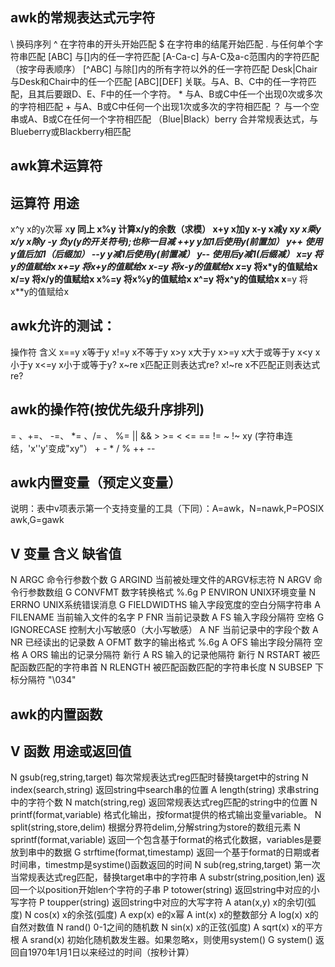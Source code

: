 ## awk的常规表达式元字符

\ 换码序列
^ 在字符串的开头开始匹配
$ 在字符串的结尾开始匹配
. 与任何单个字符串匹配
[ABC] 与[]内的任一字符匹配
[A-Ca-c] 与A-C及a-c范围内的字符匹配（按字母表顺序）
[^ABC] 与除[]内的所有字符以外的任一字符匹配
Desk|Chair 与Desk和Chair中的任一个匹配
[ABC][DEF] 关联。与A、B、C中的任一字符匹配，且其后要跟D、E、F中的任一个字符。
\* 与A、B或C中任一个出现0次或多次的字符相匹配 
\+ 与A、B或C中任何一个出现1次或多次的字符相匹配
？ 与一个空串或A、B或C在任何一个字符相匹配
（Blue|Black）berry 合并常规表达式，与Blueberry或Blackberry相匹配 

## awk算术运算符

运算符 用途
------------------
x^y x的y次幂
x**y 同上
x%y 计算x/y的余数（求模）
x+y x加y
x-y x减y
x*y x乘y
x/y x除y
-y 负y(y的开关符号);也称一目减
++y y加1后使用y(前置加）
y++ 使用y值后加1（后缀加）
--y y减1后使用y(前置减）
y-- 使用后y减1(后缀减）
x=y 将y的值赋给x
x+=y 将x+y的值赋给x
x-=y 将x-y的值赋给x
x*=y 将x*y的值赋给x
x/=y 将x/y的值赋给x x%=y 将x%y的值赋给x
x^=y 将x^y的值赋给x
x**=y 将x**y的值赋给x

## awk允许的测试：
操作符 含义
x==y x等于y
x!=y x不等于y
x>y x大于y
x>=y x大于或等于y
x<y x小于y
x<=y x小于或等于y?
x~re x匹配正则表达式re?
x!~re x不匹配正则表达式re? 

## awk的操作符(按优先级升序排列)
= 、+=、 -=、 *= 、/= 、 %=
||
&&
\> >= < <= == != ~ !~
xy (字符串连结，'x''y'变成"xy"）
\+ -
\* / % 
++ --

## awk内置变量（预定义变量）

说明：表中v项表示第一个支持变量的工具（下同）：A=awk，N=nawk,P=POSIX awk,G=gawk

V 变量 含义 缺省值
--------------------------------------------------------
N ARGC 命令行参数个数 
G ARGIND 当前被处理文件的ARGV标志符
N ARGV 命令行参数数组
G CONVFMT 数字转换格式 %.6g
P ENVIRON UNIX环境变量
N ERRNO UNIX系统错误消息
G FIELDWIDTHS 输入字段宽度的空白分隔字符串
A FILENAME 当前输入文件的名字
P FNR 当前记录数
A FS 输入字段分隔符 空格
G IGNORECASE 控制大小写敏感0（大小写敏感）
A NF 当前记录中的字段个数
A NR 已经读出的记录数
A OFMT 数字的输出格式 %.6g
A OFS 输出字段分隔符 空格
A ORS 输出的记录分隔符 新行
A RS 输入的记录他隔符 新行
N RSTART 被匹配函数匹配的字符串首
N RLENGTH 被匹配函数匹配的字符串长度
N SUBSEP 下标分隔符 "\034"

## awk的内置函数

V 函数 用途或返回值
------------------------------------------------
N gsub(reg,string,target) 每次常规表达式reg匹配时替换target中的string
N index(search,string) 返回string中search串的位置
A length(string) 求串string中的字符个数
N match(string,reg) 返回常规表达式reg匹配的string中的位置
N printf(format,variable) 格式化输出，按format提供的格式输出变量variable。
N split(string,store,delim) 根据分界符delim,分解string为store的数组元素
N sprintf(format,variable) 返回一个包含基于format的格式化数据，variables是要放到串中的数据
G strftime(format,timestamp) 返回一个基于format的日期或者时间串，timestmp是systime()函数返回的时间
N sub(reg,string,target) 第一次当常规表达式reg匹配，替换target串中的字符串
A substr(string,position,len) 返回一个以position开始len个字符的子串
P totower(string) 返回string中对应的小写字符
P toupper(string) 返回string中对应的大写字符
A atan(x,y) x的余切(弧度)
N cos(x) x的余弦(弧度)
A exp(x) e的x幂
A int(x) x的整数部分
A log(x) x的自然对数值
N rand() 0-1之间的随机数
N sin(x) x的正弦(弧度)
A sqrt(x) x的平方根
A srand(x) 初始化随机数发生器。如果忽略x，则使用system()
G system() 返回自1970年1月1日以来经过的时间（按秒计算）